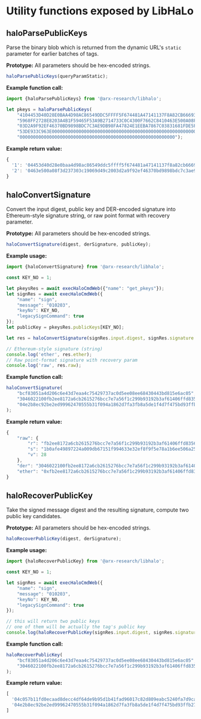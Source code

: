 # Utility functions exposed by LibHaLo

## haloParsePublicKeys

Parse the binary blob which is returned from the dynamic URL's `static` parameter for earlier batches of tags.

**Prototype:**
All parameters should be hex-encoded strings.

```javascript
haloParsePublicKeys(queryParamStatic);
```

**Example function call:**
```javascript
import {haloParsePublicKeys} from '@arx-research/libhalo';

let pkeys = haloParsePublicKeys(
    "4104453D40D28E0BAA4D98AC86549DDC5FFFF5F674481A47141137F8A82CB666937A67AECE33B96E" +
    "5968FF2728E8203A4B1F59465F53A9B2714733C0C4300F7662C8410463E500A08F3D237303C19069D49C20" +
    "03D2A9F92EF46370BD9898BDC7C3AE9DB98FA47824E1EEBA7867C03831681FDE5F34C82247F0A0C1F2A841" +
    "53DE933C963E00000000000000000000000000000000000000000000000000000000000000000000000000" +
    "0000000000000000000000000000000000000000000000000000000000");
```

**Example return value:**
```javascript
{
  '1': '04453d40d28e0baa4d98ac86549ddc5ffff5f674481a47141137f8a82cb666937a67aece33b96e5968ff2728e8203a4b1f59465f53a9b2714733c0c4300f7662c8',
  '2': '0463e500a08f3d237303c19069d49c2003d2a9f92ef46370bd9898bdc7c3ae9db98fa47824e1eeba7867c03831681fde5f34c82247f0a0c1f2a84153de933c963e' 
}
```

## haloConvertSignature

Convert the input digest, public key and DER-encoded signature into Ethereum-style signature string, or
raw point format with recovery parameter.

**Prototype:**
All parameters should be hex-encoded strings.

```javascript
haloConvertSignature(digest, derSignature, publicKey);
```

**Example usage:**
```javascript
import {haloConvertSignature} from '@arx-research/libhalo';

const KEY_NO = 1;

let pkeysRes = await execHaloCmdWeb({"name": "get_pkeys"});
let signRes = await execHaloCmdWeb({
    "name": "sign",
    "message": "010203",
    "keyNo": KEY_NO,
    "legacySignCommand": true
});
let publicKey = pkeysRes.publicKeys[KEY_NO];

let res = haloConvertSignature(signRes.input.digest, signRes.signature.der, publicKey);

// Ethereum-style signature (string)
console.log('ether', res.ether);
// Raw point-format signature with recovery param
console.log('raw', res.raw);
```

**Example function call:**
```javascript
haloConvertSignature(
    "bcf83051a4d206c6e43d7eaa4c75429737ac0d5ee08ee68430443bd815e6ac05",
    "3046022100fb2ee8172a6cb2615276bcc7e7a56f1c299b93192b3af61406ffd8356c730309022100e4f501b6768ddb5ff62498eae066b9cad77fe3ecb961162050ed57ea7df7a855",
    "04e2b8ec92be2ed99962470555b31f094a1862d7fa3fb8a5de1f4d7f475bd93ffb27d7295e94ac11e8fa67b70582df375fc660c5e36078e83f7a1e9f7e6ae08142"
);
```

**Example return value:**
```javascript
{
    "raw": {
        "r": "fb2ee8172a6cb2615276bcc7e7a56f1c299b93192b3af61406ffd8356c730309",
        "s": "1b0afe49897224a009db67151f994633e32ef8f9f5e78a1b6ee506a2523e98ec",
        "v": 28
    },
    "der": "3046022100fb2ee8172a6cb2615276bcc7e7a56f1c299b93192b3af61406ffd8356c730309022100e4f501b6768ddb5ff62498eae066b9cad77fe3ecb961162050ed57ea7df7a855",
    "ether": "0xfb2ee8172a6cb2615276bcc7e7a56f1c299b93192b3af61406ffd8356c7303091b0afe49897224a009db67151f994633e32ef8f9f5e78a1b6ee506a2523e98ec1c"
}
```

## haloRecoverPublicKey

Take the signed message digest and the resulting signature, compute two public key candidates.

**Prototype:**
All parameters should be hex-encoded strings.

```javascript
haloRecoverPublicKey(digest, derSignature);
```

**Example usage:**
```javascript
import {haloRecoverPublicKey} from '@arx-research/libhalo';

const KEY_NO = 1;

let signRes = await execHaloCmdWeb({
    "name": "sign",
    "message": "010203",
    "keyNo": KEY_NO,
    "legacySignCommand": true
});

// this will return two public keys
// one of them will be actually the tag's public key
console.log(haloRecoverPublicKey(signRes.input.digest, signRes.signature.der));
```

**Example function call:**
```javascript
haloRecoverPublicKey(
    "bcf83051a4d206c6e43d7eaa4c75429737ac0d5ee08ee68430443bd815e6ac05",
    "3046022100fb2ee8172a6cb2615276bcc7e7a56f1c299b93192b3af61406ffd8356c730309022100e4f501b6768ddb5ff62498eae066b9cad77fe3ecb961162050ed57ea7df7a855"
);
```

**Example return value:**
```javascript
[
  '04c057b11fd0ecaad8decc4df64de9b95d1b41fad96017c82d809eabc5240fa7d9cac3d65e1412d5f103598f1541eaeb6e27dc401b6a873576322cfd73074aebd8',
  '04e2b8ec92be2ed99962470555b31f094a1862d7fa3fb8a5de1f4d7f475bd93ffb27d7295e94ac11e8fa67b70582df375fc660c5e36078e83f7a1e9f7e6ae08142' 
]
```
